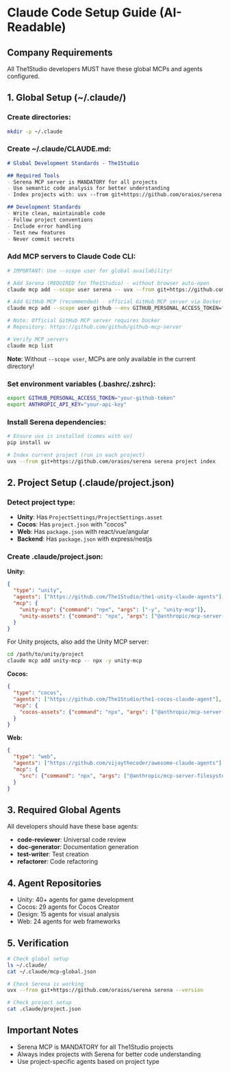 # Claude Code Setup Guide (AI-Readable)

## Company Requirements
All The1Studio developers MUST have these global MCPs and agents configured.

## 1. Global Setup (~/.claude/)

### Create directories:
```bash
mkdir -p ~/.claude
```

### Create ~/.claude/CLAUDE.md:
```markdown
# Global Development Standards - The1Studio

## Required Tools
- Serena MCP server is MANDATORY for all projects
- Use semantic code analysis for better understanding
- Index projects with: uvx --from git+https://github.com/oraios/serena serena project index

## Development Standards
- Write clean, maintainable code
- Follow project conventions
- Include error handling
- Test new features
- Never commit secrets
```

### Add MCP servers to Claude Code CLI:
```bash
# IMPORTANT: Use --scope user for global availability!

# Add Serena (REQUIRED for The1Studio) - without browser auto-open
claude mcp add --scope user serena -- uvx --from git+https://github.com/oraios/serena serena start-mcp-server --context ide-assistant --enable-web-dashboard false

# Add GitHub MCP (recommended) - official GitHub MCP server via Docker
claude mcp add --scope user github --env GITHUB_PERSONAL_ACCESS_TOKEN="your-github-token" -- docker run -i --rm -e GITHUB_PERSONAL_ACCESS_TOKEN ghcr.io/github/github-mcp-server

# Note: Official GitHub MCP server requires Docker
# Repository: https://github.com/github/github-mcp-server

# Verify MCP servers
claude mcp list
```

**Note**: Without `--scope user`, MCPs are only available in the current directory!

### Set environment variables (.bashrc/.zshrc):
```bash
export GITHUB_PERSONAL_ACCESS_TOKEN="your-github-token"
export ANTHROPIC_API_KEY="your-api-key"
```

### Install Serena dependencies:
```bash
# Ensure uvx is installed (comes with uv)
pip install uv

# Index current project (run in each project)
uvx --from git+https://github.com/oraios/serena serena project index
```

## 2. Project Setup (.claude/project.json)

### Detect project type:
- **Unity**: Has `ProjectSettings/ProjectSettings.asset`
- **Cocos**: Has `project.json` with "cocos"
- **Web**: Has `package.json` with react/vue/angular
- **Backend**: Has `package.json` with express/nestjs

### Create .claude/project.json:

**Unity:**
```json
{
  "type": "unity",
  "agents": ["https://github.com/The1Studio/the1-unity-claude-agents"],
  "mcp": {
    "unity-mcp": {"command": "npx", "args": ["-y", "unity-mcp"]},
    "unity-assets": {"command": "npx", "args": ["@anthropic/mcp-server-filesystem", "./Assets"]}
  }
}
```

For Unity projects, also add the Unity MCP server:
```bash
cd /path/to/unity/project
claude mcp add unity-mcp -- npx -y unity-mcp
```

**Cocos:**
```json
{
  "type": "cocos",
  "agents": ["https://github.com/The1Studio/the1-cocos-claude-agent"],
  "mcp": {
    "cocos-assets": {"command": "npx", "args": ["@anthropic/mcp-server-filesystem", "./assets"]}
  }
}
```

**Web:**
```json
{
  "type": "web",
  "agents": ["https://github.com/vijaythecoder/awesome-claude-agents"],
  "mcp": {
    "src": {"command": "npx", "args": ["@anthropic/mcp-server-filesystem", "./src"]}
  }
}
```

## 3. Required Global Agents

All developers should have these base agents:
- **code-reviewer**: Universal code review
- **doc-generator**: Documentation generation
- **test-writer**: Test creation
- **refactorer**: Code refactoring

## 4. Agent Repositories
- Unity: 40+ agents for game development
- Cocos: 29 agents for Cocos Creator
- Design: 15 agents for visual analysis
- Web: 24 agents for web frameworks

## 5. Verification
```bash
# Check global setup
ls ~/.claude/
cat ~/.claude/mcp-global.json

# Check Serena is working
uvx --from git+https://github.com/oraios/serena serena --version

# Check project setup
cat .claude/project.json
```

## Important Notes
- Serena MCP is MANDATORY for all The1Studio projects
- Always index projects with Serena for better code understanding
- Use project-specific agents based on project type